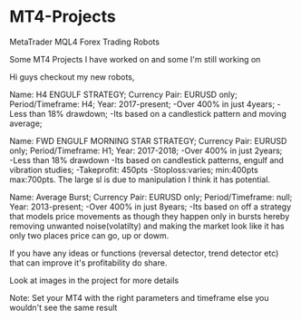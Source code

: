# MT4-Projects
MetaTrader MQL4 Forex Trading Robots

Some MT4 Projects I have worked on and some I'm still working on 

Hi guys checkout my new robots,  


Name: H4 ENGULF STRATEGY;
Currency Pair: EURUSD only;
Period/Timeframe: H4;
Year: 2017-present;
-Over 400% in just 4years; 
-Less than 18% drawdown;
-Its based on a candlestick pattern and moving average;


Name: FWD ENGULF MORNING STAR STRATEGY;
Currency Pair: EURUSD only;
Period/Timeframe: H1;
Year: 2017-2018;
-Over 400% in just 2years;  
-Less than 18% drawdown -Its based on candlestick patterns, engulf and vibration studies; 
-Takeprofit: 450pts -Stoploss:varies; min:400pts max:700pts. 
The large sl is due to manipulation I think it has potential. 


Name: Average Burst;
Currency Pair: EURUSD only; 
Period/Timeframe: null;
Year: 2013-present;
-Over 400% in just 8years; 
-Its based on off a strategy that models price movements as though they happen only in bursts hereby removing 
unwanted noise(volatilty) and making the market look like it has only two places price can go, up or dowm.


If you have any ideas or functions (reversal detector, trend detector etc) that can improve it's profitability do share. 

Look at images in the project for more details 


Note: Set your MT4 with the right parameters and timeframe else you wouldn't see the same result
